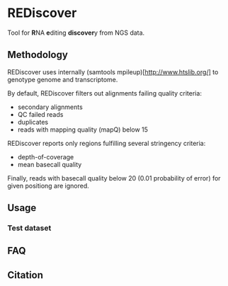 # REDiscover
Tool for **R**NA **e**diting **discover**y from NGS data. 

## Methodology

REDiscover uses internally (samtools mpileup)[http://www.htslib.org/] to genotype genome and transcriptome. 

By default, REDiscover filters out alignments failing quality criteria:
- secondary alignments
- QC failed reads
- duplicates
- reads with mapping quality (mapQ) below 15 

REDiscover reports only regions fulfilling several stringency criteria:
- depth-of-coverage
- mean basecall quality

Finally, reads with basecall quality below 20 (0.01 probability of error) for given positiong are ignored. 

## Usage

### Test dataset

## FAQ

## Citation
